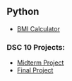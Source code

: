 ## Python
- [BMI Calculator](BMI_project.ipynb)

### DSC 10 Projects:
- [Midterm Project](midterm-project.ipynb)
- [Final Project](final-project.ipynb)
